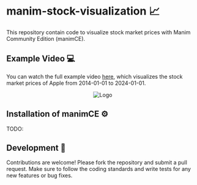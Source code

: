 # manim-stock-visualization 📈
This repository contain code to visualize stock market prices with Manim Community Edition (manimCE).

## Example Video 💻
You can watch the full example video [here](docs/examples/visualization_apple.mp4), which visualizes the stock market prices of Apple from 2014-01-01 to 2024-01-01.

<p align="center"><img src="docs/examples/visualization_apple.gif" alt="Logo"></p>

## Installation of manimCE ⚙️
TODO:

## Development 🔧
Contributions are welcome! Please fork the repository and submit a pull request. Make sure to follow the coding standards and write tests for any new features or bug fixes.


